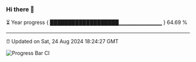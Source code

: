### Hi there 👋

⏳ Year progress { ███████████████████▁▁▁▁▁▁▁▁▁▁▁ } 64.69 %

---

⏰ Updated on Sat, 24 Aug 2024 18:24:27 GMT

![Progress Bar CI](https://github.com/ZhaoGui/ZhaoGui/workflows/Progress%20Bar%20CI/badge.svg)
